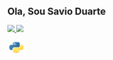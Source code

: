 ## Ola, Sou Savio Duarte
 <div>
  <a href="https://github.com/saviodmo">
  <img height="180em" src="https://github-readme-stats.vercel.app/api?username=saviodmo&show_icons=true&theme=blue-green&include_all_commits=true&count_private=true"/>
  <img height="180em" src="https://github-readme-stats.vercel.app/api/top-langs/?username=saviodmo&layout=compact&langs_count=7&theme=blue-green"/>
</div>
<div style="display: inline_block"><br>
  <img align="center" alt="Savio-Python" height="30" width="40" src="https://raw.githubusercontent.com/devicons/devicon/master/icons/python/python-original.svg">
</div>
